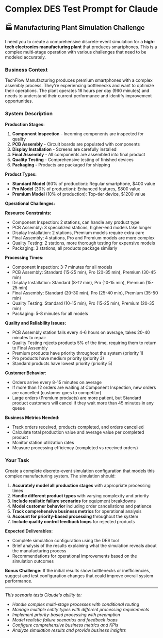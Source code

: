 # Complex DES Test Prompt for Claude

## 🏭 **Manufacturing Plant Simulation Challenge**

I need you to create a comprehensive discrete-event simulation for a **high-tech electronics manufacturing plant** that produces smartphones. This is a complex multi-stage operation with various challenges that need to be modeled accurately.

### **Business Context**
TechFlow Manufacturing produces premium smartphones with a complex assembly process. They're experiencing bottlenecks and want to optimize their operations. The plant operates 16 hours per day (960 minutes) and needs to understand their current performance and identify improvement opportunities.

### **System Description**

**Production Stages:**
1. **Component Inspection** - Incoming components are inspected for quality
2. **PCB Assembly** - Circuit boards are populated with components  
3. **Display Installation** - Screens are carefully installed
4. **Final Assembly** - All components are assembled into final product
5. **Quality Testing** - Comprehensive testing of finished devices
6. **Packaging** - Products are packaged for shipping

**Product Types:**
- **Standard Model** (60% of production): Regular smartphone, $400 value
- **Pro Model** (30% of production): Enhanced features, $800 value  
- **Premium Model** (10% of production): Top-tier device, $1200 value

**Operational Challenges:**

**Resource Constraints:**
- Component Inspection: 2 stations, can handle any product type
- PCB Assembly: 3 specialized stations, higher-end models take longer
- Display Installation: 2 stations, Premium models require extra care
- Final Assembly: 4 stations, Pro and Premium models are more complex
- Quality Testing: 2 stations, more thorough testing for expensive models
- Packaging: 3 stations, all products package similarly

**Processing Times:**
- Component Inspection: 3-7 minutes for all models
- PCB Assembly: Standard (15-25 min), Pro (20-35 min), Premium (30-45 min)
- Display Installation: Standard (8-12 min), Pro (10-15 min), Premium (15-25 min)
- Final Assembly: Standard (20-30 min), Pro (25-40 min), Premium (35-50 min)
- Quality Testing: Standard (10-15 min), Pro (15-25 min), Premium (20-35 min)
- Packaging: 5-8 minutes for all models

**Quality and Reliability Issues:**
- PCB Assembly station fails every 4-6 hours on average, takes 20-40 minutes to repair
- Quality Testing rejects products 5% of the time, requiring them to return to Final Assembly
- Premium products have priority throughout the system (priority 1)
- Pro products have medium priority (priority 3)  
- Standard products have lowest priority (priority 5)

**Customer Behavior:**
- Orders arrive every 8-15 minutes on average
- If more than 12 orders are waiting at Component Inspection, new orders are cancelled (customer goes to competitor)
- Large orders (Premium products) are more patient, but Standard product customers will cancel if they wait more than 45 minutes in any queue

**Business Metrics Needed:**
- Track orders received, products completed, and orders cancelled
- Calculate total production value and average value per completed product
- Monitor station utilization rates
- Measure processing efficiency (completed vs received orders)

### **Your Task**

Create a complete discrete-event simulation configuration that models this complex manufacturing system. The simulation should:

1. **Accurately model all production stages** with appropriate processing times
2. **Handle different product types** with varying complexity and priority
3. **Include realistic failure scenarios** for equipment breakdowns
4. **Model customer behavior** including order cancellations and patience
5. **Track comprehensive business metrics** for operational analysis
6. **Account for priority-based processing** throughout the system
7. **Include quality control feedback loops** for rejected products

**Expected Deliverables:**
- Complete simulation configuration using the DES tool
- Brief analysis of the results explaining what the simulation reveals about the manufacturing process
- Recommendations for operational improvements based on the simulation outcomes

**Bonus Challenge:**
If the initial results show bottlenecks or inefficiencies, suggest and test configuration changes that could improve overall system performance.

---

*This scenario tests Claude's ability to:*
- *Handle complex multi-stage processes with conditional routing*
- *Manage multiple entity types with different processing requirements*
- *Implement priority-based processing with preemption*
- *Model realistic failure scenarios and feedback loops*
- *Configure comprehensive business metrics and KPIs*
- *Analyze simulation results and provide business insights*
